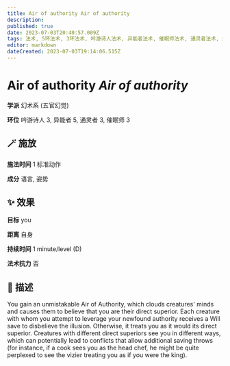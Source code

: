 ```yaml
---
title: Air of authority Air of authority
description: 
published: true
date: 2023-07-03T20:40:57.009Z
tags: 法术, 5环法术, 3环法术, 吟游诗人法术, 异能者法术, 催眠师法术, 通灵者法术, 幻术系, 五官幻觉
editor: markdown
dateCreated: 2023-07-03T19:14:06.515Z
---
```


# **Air of authority** *Air of authority*

**学派** 幻术系 (五官幻觉) 

**环位** 吟游诗人 3, 异能者 5, 通灵者 3, 催眠师 3

## 🪄 施放

**施法时间** 1 标准动作

**成分** 语言, 姿势

## ✨ 效果 

**目标** you 

**距离** 自身  

**持续时间** 1 minute/level (D) 

**法术抗力** 否

## 📖 描述

You gain an unmistakable Air of Authority, which clouds creatures' minds and causes them to believe that you are their direct superior. Each creature with whom you attempt to leverage your newfound authority receives a Will save to disbelieve the illusion. Otherwise, it treats you as it would its direct superior. Creatures with different direct superiors see you in different ways, which can potentially lead to conflicts that allow additional saving throws (for instance, if a cook sees you as the head chef, he might be quite perplexed to see the vizier treating you as if you were the king).
    